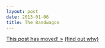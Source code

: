 ```yaml
---
layout: post
date: 2013-01-06
title: The Bandwagon
---
```

<a href="http://blog.josh-bob.com/the-bandwagon/" class="svbtle-link">This post has moved! &raquo;</a>
<a href="/2013/09/23/hello-svbtle/">(find out why)</a>

<!--
On September 22, 2012, I was introduced to a whole new world. After a lifetime of unrivaled support for LSU Tiger football, I watched the Notre Dame Fighting Irish take on the University of Michigan Wolverines on an electric night at Notre Dame Stadium. I loved it, and I wasn’t sure why.

Between the ages of 2 and 5 my family lived less than 1000 feet from LSU’s Tiger Stadium and Alex Box Stadium. That meant more trips with mom and dad to baseball and football games than the average kid was afforded. The part of this story that matters is the fact that, aside from a few players who went on to have a substantial professional career, I’d have a hard time naming any of the players I watched during those years.

It’s fairly obvious that I wasn’t there for the specific players (most kids aren’t), or even necessarily the teams. I was there for the experience! Being at the stadium with my parents, eating the food, learning the cheers, wearing the t-shirt and hat, getting excited for “big games”; it all plays a part in the allure of sports.

If we shared a moment of honesty, I imagine we’d find large portions of the sports-loving population that don’t have a direct connection to “their” team. Die hard fans that have never attended the school, lived in the city, or supported the program financially, and yet, we cheer our lungs out game after game. Even in the case of our own alma mater, there is very little that we personally stand to gain aside from the pride we feel as a collective group of fans with a [shared identity](http://josh-bob.com/2012/09/17/identity-and-motivation/).

You see, we’re all in this for the experience. We know the drill. The thrill of victory, the agony of defeat. We feel it together with our fellow fans. The electricity of a night game in your home stadium, the tense moments watching from your living room as your team plays on the road; it’s all part of the experience. We don’t first love the experience because we are fans. We become fans because we can’t help but love the experience.

Each experience is unique. The feel of Tiger Stadium in Baton Rouge is drastically different from what you’ll encounter inside Bryant-Denny Stadium in Tuscaloosa. Travel to the Los Angeles Memorial Stadium and you’ll find yet another unique environment. The best of these environments aren’t great only in relation to another venue, they simply stand on their own.

I’m guilty of throwing around the term “bandwagoner” in an attempt to write off a “fresh fan”, but I’m not so sure that’s accurate. What I’m learning is that my experience in South Bend, Indiana wasn’t a matter of hopping on the bandwagon, but rather seeing first hand what all of the hype was about.

Enjoying one stadium experience doesn’t mean you can’t enjoy another, any more than enjoying a great steak means you can’t appreciate a good burger. The experiences aren’t competing against one another, they’re competing with the other things you could do with your time. I enjoyed my time in South Bend because it was enjoyable. I’ve enjoyed many a Saturday night in Death Valley because it is also enjoyable. When LSU and the Irish meet on field my allegiance is purple and gold, but until that happens, that isn’t a choice I have to make.

The lesson to be learned here isn’t really about football, but rather the interesting notion that perhaps we self-limit the number of good experiences we allow ourselves simply because it feels like a choice between a new experience and our previous favorite experiences. We don’t try a new restaurant in town because we already have our favorite. We pass on meeting new people at work or school because we’ve already settled into our group of friends. The reality is that these experiences are seldom competing with one another. They’re just waiting for you to branch out and [try something new](http://josh-bob.com/2012/08/14/my-name-is-josh-im-a-neophile/).
-->
